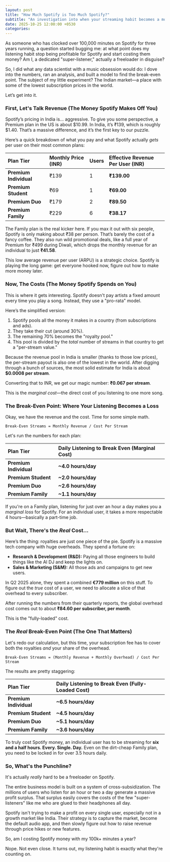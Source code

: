 ```yaml
---
layout: post
title: "How Much Spotify is Too Much Spotify?"
subtitle: "An investigation into when your streaming habit becomes a money pit for Spotify, inspired by my own 100k+ minute listening history."
date: 2025-10-25 12:00:00 +0530
categories:
---
```


As someone who has clocked over 100,000 minutes on Spotify for three years running, a question started bugging me: at what point does my listening habit stop being profitable for Spotify and start costing them money? Am I, a dedicated "super-listener," actually a freeloader in disguise?

So, I did what any data scientist with a music obsession would do: I dove into the numbers, ran an analysis, and built a model to find the break-even point. The subject of my little experiment? The Indian market—a place with some of the lowest subscription prices in the world.

Let’s get into it.

### First, Let's Talk Revenue (The Money Spotify Makes Off You)

Spotify’s pricing in India is... aggressive. To give you some perspective, a Premium plan in the US is about $10.99. In India, it’s ₹139, which is roughly $1.40. That’s a massive difference, and it’s the first key to our puzzle.

Here’s a quick breakdown of what you pay and what Spotify actually *gets* per user on their most common plans:

| Plan Tier | Monthly Price (INR) | Users | Effective Revenue Per User (INR) |
| :--- | :--- | :--- | :--- |
| **Premium Individual** | ₹139 | 1 | **₹139.00** |
| **Premium Student** | ₹69 | 1 | **₹69.00** |
| **Premium Duo** | ₹179 | 2 | **₹89.50** |
| **Premium Family** | ₹229 | 6 | **₹38.17** |

The Family plan is the real kicker here. If you max it out with six people, Spotify is only making about ₹38 per person. That’s barely the cost of a fancy coffee. They also run wild promotional deals, like a full year of Premium for ₹499 during Diwali, which drops the monthly revenue for an individual to just **₹41.58**.

This low average revenue per user (ARPU) is a strategic choice. Spotify is playing the long game: get everyone hooked now, figure out how to make more money later.

### Now, The Costs (The Money Spotify Spends on You)

This is where it gets interesting. Spotify doesn't pay artists a fixed amount every time you play a song. Instead, they use a "pro-rata" model.

Here’s the simplified version:
1.  Spotify pools all the money it makes in a country (from subscriptions and ads).
2.  They take their cut (around 30%).
3.  The remaining 70% becomes the "royalty pool."
4.  This pool is divided by the *total* number of streams in that country to get a "per-stream value."

Because the revenue pool in India is smaller (thanks to those low prices), the per-stream payout is also one of the lowest in the world. After digging through a bunch of sources, the most solid estimate for India is about **$0.0008 per stream**.

Converting that to INR, we get our magic number: **₹0.067 per stream**.

This is the *marginal cost*—the direct cost of you listening to one more song.

### The Break-Even Point: Where Your Listening Becomes a Loss

Okay, we have the revenue and the cost. Time for some simple math.

`Break-Even Streams = Monthly Revenue / Cost Per Stream`

Let's run the numbers for each plan:

| Plan Tier | Daily Listening to Break Even (Marginal Cost) |
| :--- | :--- |
| **Premium Individual** | **~4.0 hours/day** |
| **Premium Student** | **~2.0 hours/day** |
| **Premium Duo** | **~2.6 hours/day** |
| **Premium Family** | **~1.1 hours/day** |

If you're on a Family plan, listening for just over an hour a day makes you a *marginal loss* for Spotify. For an individual user, it takes a more respectable 4 hours—basically a part-time job.

### But Wait, There's the *Real* Cost...

Here’s the thing: royalties are just one piece of the pie. Spotify is a massive tech company with huge overheads. They spend a fortune on:
*   **Research & Development (R&D):** Paying all those engineers to build things like the AI DJ and keep the lights on.
*   **Sales & Marketing (S&M):** All those ads and campaigns to get new users.

In Q2 2025 alone, they spent a combined **€779 million** on this stuff. To figure out the *true* cost of a user, we need to allocate a slice of that overhead to every subscriber.

After running the numbers from their quarterly reports, the global overhead cost comes out to about **₹84.60 per subscriber, per month**.

This is the "fully-loaded" cost.

### The *Real* Break-Even Point (The One That Matters)

Let's redo our calculation, but this time, your subscription fee has to cover both the royalties *and* your share of the overhead.

`Break-Even Streams = (Monthly Revenue + Monthly Overhead) / Cost Per Stream`

The results are pretty staggering:

| Plan Tier | Daily Listening to Break Even (Fully-Loaded Cost) |
| :--- | :--- |
| **Premium Individual** | **~6.5 hours/day** |
| **Premium Student** | **~4.5 hours/day** |
| **Premium Duo** | **~5.1 hours/day** |
| **Premium Family** | **~3.6 hours/day** |

To truly cost Spotify money, an individual user has to be streaming for **six and a half hours. Every. Single. Day.** Even on the dirt-cheap Family plan, you need to be locked in for over 3.5 hours daily.

### So, What's the Punchline?

It's actually *really* hard to be a freeloader on Spotify.

The entire business model is built on a system of cross-subsidization. The millions of users who listen for an hour or two a day generate a massive profit surplus. That surplus easily covers the costs of the few "super-listeners" like me who are glued to their headphones all day.

Spotify isn't trying to make a profit on every single user, especially not in a growth market like India. Their strategy is to capture the market, become the default audio app, and then slowly figure out how to raise revenue through price hikes or new features.

So, am I costing Spotify money with my 100k+ minutes a year?

Nope. Not even close. It turns out, my listening habit is exactly what they're counting on.
